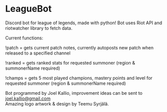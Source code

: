 # LeagueBot
Discord bot for league of legends, made with python!
Bot uses Riot API and riotwatcher library to fetch data.

Current functions:

!patch = gets current patch notes, currently autoposts new patch when released to a specified channel

!ranked = gets ranked stats for requested summoner (region & summonerName required)

!champs = gets 5 most played champions, mastery points and level for requested summoner (region & summonerName required)

Bot programmed by Joel Kallio, improvement ideas can be sent to joel.kallio@gmail.com </br>
Amazing logo artwork & design by Teemu Syrjälä.
